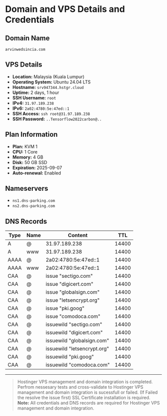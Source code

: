 # Domain and VPS Details and Credentials

## Domain Name
`arvinwedsincia.com`

## VPS Details
- **Location:** Malaysia (Kuala Lumpur)
- **Operating System:** Ubuntu 24.04 LTS
- **Hostname:** `srv947344.hstgr.cloud`
- **Uptime:** 2 days, 1 hour
- **SSH Username:** `root`
- **IPv4:** `31.97.189.238`
- **IPv6:** `2a02:4780:5e:47ed::1`
- **SSH Access:** `ssh root@31.97.189.238`
- **SSH Password:** `..Tensorflow2022carbon@..`

## Plan Information
- **Plan:** KVM 1
- **CPU:** 1 Core
- **Memory:** 4 GB
- **Disk:** 50 GB SSD
- **Expiration:** 2025-09-07
- **Auto-renewal:** Enabled

## Nameservers
- `ns1.dns-parking.com`
- `ns2.dns-parking.com`

## DNS Records

| Type  | Name | Content                   | TTL   |
|-------|------|---------------------------|-------|
| A     | @    | 31.97.189.238             | 14400 |
| A     | www  | 31.97.189.238             | 14400 |
| AAAA  | @    | 2a02:4780:5e:47ed::1      | 14400 |
| AAAA  | www  | 2a02:4780:5e:47ed::1      | 14400 |
| CAA   | @    | issue "sectigo.com"       | 14400 |
| CAA   | @    | issue "digicert.com"      | 14400 |
| CAA   | @    | issue "globalsign.com"    | 14400 |
| CAA   | @    | issue "letsencrypt.org"   | 14400 |
| CAA   | @    | issue "pki.goog"          | 14400 |
| CAA   | @    | issue "comodoca.com"      | 14400 |
| CAA   | @    | issuewild "sectigo.com"   | 14400 |
| CAA   | @    | issuewild "digicert.com"  | 14400 |
| CAA   | @    | issuewild "globalsign.com"| 14400 |
| CAA   | @    | issuewild "letsencrypt.org"| 14400 |
| CAA   | @    | issuewild "pki.goog"      | 14400 |
| CAA   | @    | issuewild "comodoca.com"  | 14400 |

---
> Hostinger VPS management and domain integration is completed.
> Perfrom nessesary tests and cross-validate to Hostinger VPS management and domain integration is sucessfull or failed. (If Failed the resolve the issue first) 
> SSL Certificate installation is required.
> **Note:** All credentials and DNS records are required for Hostinger VPS management and domain integration.
